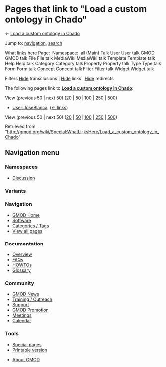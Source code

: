 <div id="mw-page-base" class="noprint">

</div>

<div id="mw-head-base" class="noprint">

</div>

<div id="content" class="mw-body" role="main">

<span id="top"></span>

<div id="mw-js-message" style="display:none;">

</div>



# <span dir="auto">Pages that link to "Load a custom ontology in Chado"</span>

<div id="bodyContent">

<div id="contentSub">

← [Load a custom ontology in
Chado](/wiki/Load_a_custom_ontology_in_Chado "Load a custom ontology in Chado")

</div>

<div id="jump-to-nav" class="mw-jump">

Jump to: [navigation](#mw-navigation), [search](#p-search)

</div>

<div id="mw-content-text">

What links here Page:  Namespace:  all (Main) Talk User User talk GMOD
GMOD talk File File talk MediaWiki MediaWiki talk Template Template talk
Help Help talk Category Category talk Property Property talk Type Type
talk Form Form talk Concept Concept talk Filter Filter talk Widget
Widget talk

Filters
[Hide](/mediawiki/index.php?title=Special:WhatLinksHere/Load_a_custom_ontology_in_Chado&hidetrans=1 "Special:WhatLinksHere/Load a custom ontology in Chado")
transclusions \|
[Hide](/mediawiki/index.php?title=Special:WhatLinksHere/Load_a_custom_ontology_in_Chado&hidelinks=1 "Special:WhatLinksHere/Load a custom ontology in Chado")
links \|
[Hide](/mediawiki/index.php?title=Special:WhatLinksHere/Load_a_custom_ontology_in_Chado&hideredirs=1 "Special:WhatLinksHere/Load a custom ontology in Chado")
redirects

The following pages link to **[Load a custom ontology in
Chado](/wiki/Load_a_custom_ontology_in_Chado "Load a custom ontology in Chado")**:

View (previous 50 \| next 50)
([20](/mediawiki/index.php?title=Special:WhatLinksHere/Load_a_custom_ontology_in_Chado&limit=20 "Special:WhatLinksHere/Load a custom ontology in Chado")
\|
[50](/mediawiki/index.php?title=Special:WhatLinksHere/Load_a_custom_ontology_in_Chado&limit=50 "Special:WhatLinksHere/Load a custom ontology in Chado")
\|
[100](/mediawiki/index.php?title=Special:WhatLinksHere/Load_a_custom_ontology_in_Chado&limit=100 "Special:WhatLinksHere/Load a custom ontology in Chado")
\|
[250](/mediawiki/index.php?title=Special:WhatLinksHere/Load_a_custom_ontology_in_Chado&limit=250 "Special:WhatLinksHere/Load a custom ontology in Chado")
\|
[500](/mediawiki/index.php?title=Special:WhatLinksHere/Load_a_custom_ontology_in_Chado&limit=500 "Special:WhatLinksHere/Load a custom ontology in Chado"))

- [User:JoseBlanca](/wiki/User:JoseBlanca "User:JoseBlanca") ‎
  <span class="mw-whatlinkshere-tools">([←
  links](/mediawiki/index.php?title=Special:WhatLinksHere&target=User%3AJoseBlanca "Special:WhatLinksHere"))</span>

View (previous 50 \| next 50)
([20](/mediawiki/index.php?title=Special:WhatLinksHere/Load_a_custom_ontology_in_Chado&limit=20 "Special:WhatLinksHere/Load a custom ontology in Chado")
\|
[50](/mediawiki/index.php?title=Special:WhatLinksHere/Load_a_custom_ontology_in_Chado&limit=50 "Special:WhatLinksHere/Load a custom ontology in Chado")
\|
[100](/mediawiki/index.php?title=Special:WhatLinksHere/Load_a_custom_ontology_in_Chado&limit=100 "Special:WhatLinksHere/Load a custom ontology in Chado")
\|
[250](/mediawiki/index.php?title=Special:WhatLinksHere/Load_a_custom_ontology_in_Chado&limit=250 "Special:WhatLinksHere/Load a custom ontology in Chado")
\|
[500](/mediawiki/index.php?title=Special:WhatLinksHere/Load_a_custom_ontology_in_Chado&limit=500 "Special:WhatLinksHere/Load a custom ontology in Chado"))

</div>

<div class="printfooter">

Retrieved from
"<http://gmod.org/wiki/Special:WhatLinksHere/Load_a_custom_ontology_in_Chado>"

</div>

<div id="catlinks" class="catlinks catlinks-allhidden">

</div>

<div class="visualClear">

</div>

</div>

</div>

<div id="mw-navigation">

## Navigation menu

<div id="mw-head">



<div id="left-navigation">

<div id="p-namespaces" class="vectorTabs" role="navigation"
aria-labelledby="p-namespaces-label">

### Namespaces


- <span id="ca-talk"><a
  href="/mediawiki/index.php?title=Talk:Load_a_custom_ontology_in_Chado&amp;action=edit&amp;redlink=1"
  accesskey="t"
  title="Discussion about the content page [t]">Discussion</a></span>

</div>

<div id="p-variants" class="vectorMenu emptyPortlet" role="navigation"
aria-labelledby="p-variants-label">

### 

### Variants[](#)

<div class="menu">

</div>

</div>

</div>





</div>

</div>

</div>

<div id="mw-panel">

<div id="p-logo" role="banner">

<a href="/wiki/Main_Page"
style="background-image: url(http://gmod.org/images/GMOD-cogs.png);"
title="Visit the main page"></a>

</div>

<div id="p-Navigation" class="portal" role="navigation"
aria-labelledby="p-Navigation-label">

### Navigation

<div class="body">

- <span id="n-GMOD-Home">[GMOD Home](/wiki/Main_Page)</span>
- <span id="n-Software">[Software](/wiki/GMOD_Components)</span>
- <span id="n-Categories-.2F-Tags">[Categories /
  Tags](/wiki/Categories)</span>
- <span id="n-View-all-pages">[View all
  pages](/wiki/Special:AllPages)</span>

</div>

</div>

<div id="p-Documentation" class="portal" role="navigation"
aria-labelledby="p-Documentation-label">

### Documentation

<div class="body">

- <span id="n-Overview">[Overview](/wiki/Overview)</span>
- <span id="n-FAQs">[FAQs](/wiki/Category:FAQ)</span>
- <span id="n-HOWTOs">[HOWTOs](/wiki/Category:HOWTO)</span>
- <span id="n-Glossary">[Glossary](/wiki/Glossary)</span>

</div>

</div>

<div id="p-Community" class="portal" role="navigation"
aria-labelledby="p-Community-label">

### Community

<div class="body">

- <span id="n-GMOD-News">[GMOD News](/wiki/GMOD_News)</span>
- <span id="n-Training-.2F-Outreach">[Training /
  Outreach](/wiki/Training_and_Outreach)</span>
- <span id="n-Support">[Support](/wiki/Support)</span>
- <span id="n-GMOD-Promotion">[GMOD
  Promotion](/wiki/GMOD_Promotion)</span>
- <span id="n-Meetings">[Meetings](/wiki/Meetings)</span>
- <span id="n-Calendar">[Calendar](/wiki/Calendar)</span>

</div>

</div>

<div id="p-tb" class="portal" role="navigation"
aria-labelledby="p-tb-label">

### Tools

<div class="body">

- <span id="t-specialpages"><a href="/wiki/Special:SpecialPages" accesskey="q"
  title="A list of all special pages [q]">Special pages</a></span>
- <span id="t-print"><a
  href="/mediawiki/index.php?title=Special:WhatLinksHere/Load_a_custom_ontology_in_Chado&amp;printable=yes"
  rel="alternate" accesskey="p"
  title="Printable version of this page [p]">Printable version</a></span>

</div>

</div>

</div>

</div>

<div id="footer" role="contentinfo">

- <span id="footer-places-about">[About
  GMOD](/wiki/GMOD:About "GMOD:About")</span>

<!-- -->






</div>
